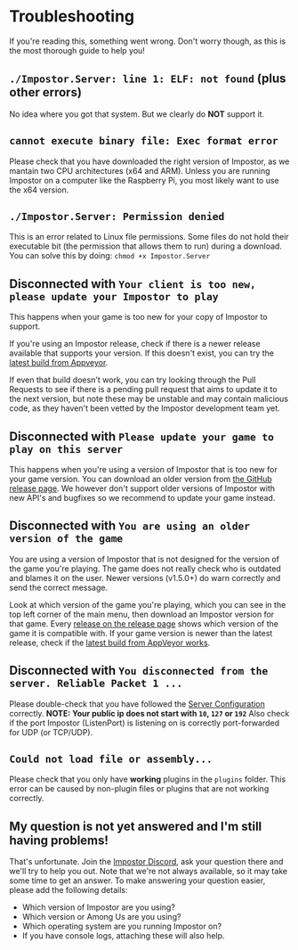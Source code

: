 # Troubleshooting

If you're reading this, something went wrong.
Don't worry though, as this is the most thorough guide to help you!

## `./Impostor.Server: line 1: ELF: not found` (plus other errors)

No idea where you got that system. But we clearly do **NOT** support it.

## `cannot execute binary file: Exec format error`

Please check that you have downloaded the right version of Impostor, as we mantain two CPU architectures (x64 and ARM).
Unless you are running Impostor on a computer like the Raspberry Pi, you most likely want to use the x64 version.

## `./Impostor.Server: Permission denied`

This is an error related to Linux file permissions.
Some files do not hold their executable bit (the permission that allows them to run) during a download.
You can solve this by doing: `chmod +x Impostor.Server`

## Disconnected with `Your client is too new, please update your Impostor to play`

This happens when your game is too new for your copy of Impostor to support.

If you're using an Impostor release, check if there is a newer release available that supports your version. If this doesn't exist, you can try the [latest build from Appveyor](https://ci.appveyor.com/project/Impostor/Impostor/branch/master).

If even that build doesn't work, you can try looking through the Pull Requests to see if there is a pending pull request that aims to update it to the next version, but note these may be unstable and may contain malicious code, as they haven't been vetted by the Impostor development team yet.

## Disconnected with `Please update your game to play on this server`

This happens when you're using a version of Impostor that is too new for your game version. You can download an older version from [the GitHub release page](https://github.com/Impostor/Impostor/releases). We however don't support older versions of Impostor with new API's and bugfixes so we recommend to update your game instead.

## Disconnected with `You are using an older version of the game`

You are using a version of Impostor that is not designed for the version of the game you're playing. The game does not really check who is outdated and blames it on the user. Newer versions (v1.5.0+) do warn correctly and send the correct message.

Look at which version of the game you're playing, which you can see in the top left corner of the main menu, then download an Impostor version for that game. Every [release on the release page](https://github.com/Impostor/Impostor/releases) shows which version of the game it is compatible with. If your game version is newer than the latest release, check if the [latest build from AppVeyor works](https://ci.appveyor.com/project/Impostor/Impostor/branch/master).

## Disconnected with `You disconnected from the server. Reliable Packet 1 ...`

Please double-check that you have followed the [Server Configuration](Server-configuration.md) correctly.
**NOTE: Your public ip does not start with `10`, `127` or `192`**
Also check if the port Impostor (ListenPort) is listening on is correctly port-forwarded for UDP (or TCP/UDP).

## `Could not load file or assembly...`

Please check that you only have **working** plugins in the `plugins` folder.
This error can be caused by non-plugin files or plugins that are not working correctly.

## My question is not yet answered and I'm still having problems!

That's unfortunate. Join the [Impostor Discord](https://discord.gg/Mk3w6Tb), ask your question there and we'll try to help you out. Note that we're not always available, so it may take some time to get an answer. To make answering your question easier, please add the following details:

- Which version of Impostor are you using?
- Which version or Among Us are you using?
- Which operating system are you running Impostor on?
- If you have console logs, attaching these will also help.
